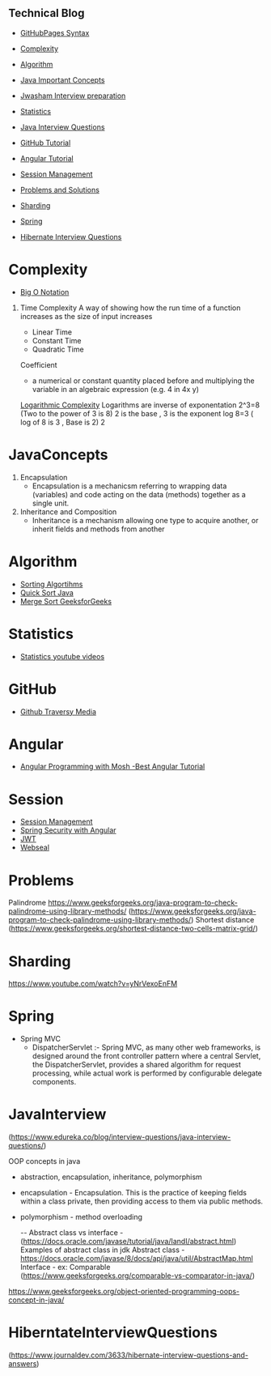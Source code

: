 ## Technical Blog


-  [GitHubPages Syntax](https://help.github.com/en/articles/basic-writing-and-formatting-syntax)
-  [Complexity](#complexity)
 


- [Algorithm](#Algorithm)
- [Java Important Concepts](#JavaConcepts)
- [Jwasham Interview preparation](https://github.com/jwasham/coding-interview-university)
- [Statistics](#Statistics)
- [Java Interview Questions](#JavaInterview)
- [GitHub Tutorial](#Github)
- [Angular Tutorial](#Angular)
- [Session Management](#Session)
- [Problems and Solutions](#Problems)
- [Sharding](#Sharding)
- [Spring](#Spring)
- [Hibernate Interview Questions](#HiberntateInterviewQuestions)

# Complexity
  -  [Big O Notation](https://www.youtube.com/watch?v=v4cd1O4zkGw)
  
  1. Time Complexity
       A way of showing how the run time of a function increases as the size of input increases
       -  Linear Time
       -  Constant Time
       -  Quadratic Time
       
       Coefficient 
        - a numerical or constant quantity placed before and multiplying the variable in an algebraic expression (e.g. 4 in 4x y)
        
        [Logarithmic Complexity](https://www.youtube.com/watch?v=Hatl0qrT0bI)
         Logarithms are inverse of exponentation
         2^3=8 (Two to the power of 3 is 8)
           2 is the base , 3 is the exponent
           log 8=3 ( log of 8 is 3 , Base is 2)
              2
  
  
# JavaConcepts
1. Encapsulation 
    - Encapsulation is a mechanicsm referring to wrapping data (variables) and code acting on the 
    data (methods) together as a single unit.
2. Inheritance and Composition
    - Inheritance is a mechanism allowing one type to acquire another,  or inherit fields and methods from another
    
    
# Algorithm
   - [Sorting Algortihms](https://www.youtube.com/watch?v=0Ds3KqYeXzA&list=PLTd6ceoshprcXjTkoI9_6zev-yU04vol1&index=7)
   - [Quick Sort Java](https://www.youtube.com/watch?v=Fiot5yuwPAg)
   - [Merge Sort GeeksforGeeks](https://www.geeksforgeeks.org/merge-sort/)

# Statistics

   - [Statistics youtube videos](https://www.youtube.com/watch?v=uhxtUt_-GyM&list=PL1328115D3D8A2566)
   
# GitHub
   - [Github Traversy Media](https://www.youtube.com/watch?v=SWYqp7iY_Tc)
   
# Angular
   - [Angular Programming with Mosh -Best Angular Tutorial](https://www.youtube.com/watch?v=k5E2AVpwsko)
   
# Session
   - [Session Management](https://www.youtube.com/watch?v=2PPSXonhIck)
   - [Spring Security with Angular](https://www.baeldung.com/spring-security-login-angular)
   - [JWT](https://jwt.io/)
   - [Webseal](https://www.ibm.com/support/knowledgecenter/en/SSPREK_6.1.1/com.ibm.itame.doc_6.1.1/am611_webseal_admin651.htm)
# Problems
Palindrome https://www.geeksforgeeks.org/java-program-to-check-palindrome-using-library-methods/
(https://www.geeksforgeeks.org/java-program-to-check-palindrome-using-library-methods/)
Shortest distance (https://www.geeksforgeeks.org/shortest-distance-two-cells-matrix-grid/)

# Sharding
https://www.youtube.com/watch?v=yNrVexoEnFM

# Spring
  - Spring MVC
     - DispatcherServlet :-
       Spring MVC, as many other web frameworks, is designed around the front controller pattern where a central Servlet, the         DispatcherServlet, provides a shared algorithm for request processing, while actual work is performed by configurable         delegate components.

# JavaInterview

(https://www.edureka.co/blog/interview-questions/java-interview-questions/)

OOP concepts in java
  - abstraction, encapsulation, inheritance, polymorphism
  
  - encapsulation - Encapsulation. This is the practice of keeping fields within a class private, 
  then providing access to them via public methods.
  
  - polymorphism - method overloading
  
     -- Abstract class vs interface - (https://docs.oracle.com/javase/tutorial/java/IandI/abstract.html)
        Examples of abstract class in jdk
       Abstract class -https://docs.oracle.com/javase/8/docs/api/java/util/AbstractMap.html
       Interface - ex: Comparable       
       (https://www.geeksforgeeks.org/comparable-vs-comparator-in-java/)
       
 https://www.geeksforgeeks.org/object-oriented-programming-oops-concept-in-java/
  
 
 # HiberntateInterviewQuestions
 
 (https://www.journaldev.com/3633/hibernate-interview-questions-and-answers)
